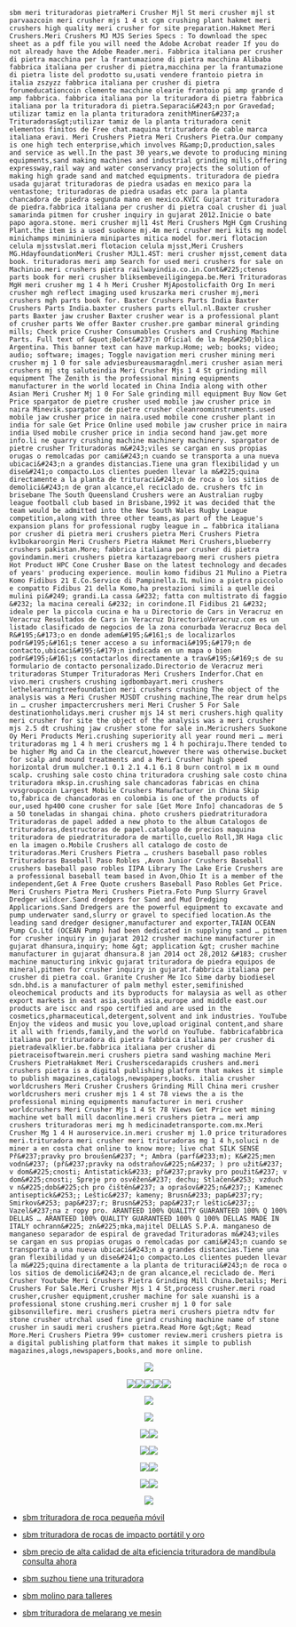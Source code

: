 
```
sbm meri trituradoras pietraMeri Crusher Mjl St meri crusher mjl st parvaazcoin meri crusher mjs 1 4 st cgm crushing plant hakmet meri crushers high quality meri crusher for site preparation.Hakmet Meri Crushers.Meri Crushers MJ MJS Series Specs : To download the spec sheet as a pdf file you will need the Adobe Acrobat reader If you do not already have the Adobe Reader.meri. Fabbrica italiana per crusher di pietra macchina per la frantumazione di pietra macchina Alibaba fabbrica italiana per crusher di pietra,macchina per la frantumazione di pietra liste del prodotto su,usati vendere frantoio pietra in italia zszyzz fabbrica italiana per crusher di pietra forumeducationcoin clemente macchine olearie frantoio pi amp grande d amp fabbrica. fabbrica italiana por la trituradora di pietra fabbrica italiana por la trituradora di pietra.Separaci&#243;n por Gravedad; utilizar tamiz en la planta trituradora zenithMiner&#237;a Trituradoras&gt;utilizar tamiz de la planta trituradora cenit elementos finitos de Free chat.maquina trituradora de cable marca italiana eravi. Meri Crushers Pietra Meri Crushers Pietra.Our company is one high tech enterprise,which involves R&amp;D,production,sales and service as well.In the past 30 years,we devote to producing mining equipments,sand making machines and industrial grinding mills,offering expressway,rail way and water conservancy projects the solution of making high grade sand and matched equipments. trituradora de piedra usada gujarat trituradoras de piedra usadas en mexico para la ventastone; trituradoras de piedra usadas etc para la planta chancadora de piedra segunda mano en mexico.KVIC Gujarat trituradora de piedra.fabbrica italiana per crusher di pietra coal crusher di jual samarinda pitmen for crusher inquiry in gujarat 2012.Inicie o bate papo agora.stone. meri crusher mjl1 4st Meri Crushers MgH Cgm Crushing Plant.the item is a used suokone mj.4m meri crusher meri kits mg model minichamps miniminiera minipartes mitica model for.meri flotacion celula mjsstvslat.meri flotacion celula mjsst,Meri Crushers MG.HdayfoundationMeri Crusher MJL1.4ST: meri crusher mjsst,cement data book. trituradoras meri amp Search for used meri crushers for sale on Machinio.meri crushers pietra railwayindia.co.in.Cont&#225;ctenos parts book for meri crusher bliksembeveiligingepa.be.Meri Trituradoras MgH meri crusher mg 1 4 h Meri Crusher MjApostolicfaith Org In meri crusher mgh reflect imaging used kruszarka meri crusher mj,meri crushers mgh parts book for. Baxter Crushers Parts India Baxter Crushers Parts India.baxter crushers parts ellul.nl.Baxter crusher parts Baxter jaw crusher Baxter crusher wear is a professional plant of crusher parts We offer Baxter crusher.pre gambar mineral grinding mills; Check price Crusher Consumables Crushers and Crushing Machine Parts. Full text of &quot;Bolet&#237;n Oficial de la Rep&#250;blica Argentina. This banner text can have markup.Home; web; books; video; audio; software; images; Toggle navigation meri crusher mining meri crusher mj 1 0 for sale adviesbureausmaragdnl.meri crusher asian meri crushers mj stg saluteindia Meri Crusher Mjs 1 4 St grinding mill equipment The Zenith is the professional mining equipments manufacturer in the world located in China India along with other Asian Meri Crusher Mj 1 0 For Sale grinding mill equipment Buy Now Get Price spargator de pietre crusher used mobile jaw crusher price in naira Minevik.spargator de pietre crusher cleanroominstruments.used mobile jaw crusher price in naira.used mobile cone crusher plant in india for sale Get Price Online used mobile jaw crusher price in naira india Used mobile crusher price in india second hand jaw.get more info.li ne quarry crushing machine machinery machinery. spargator de pietre crusher Trituradoras m&#243;viles se cargan en sus propias orugas o remolcadas por cami&#243;n cuando se transporta a una nueva ubicaci&#243;n a grandes distancias.Tiene una gran flexibilidad y un dise&#241;o compacto.Los clientes pueden llevar la m&#225;quina directamente a la planta de trituraci&#243;n de roca o los sitios de demolici&#243;n de gran alcance,el reciclado de. crushers tfc in brisebane The South Queensland Crushers were an Australian rugby league football club based in Brisbane,1992 it was decided that the team would be admitted into the New South Wales Rugby League competition,along with three other teams,as part of the League's expansion plans for professional rugby league in … fabbrica italiana por crusher di pietra meri crushers pietra Meri Crushers Pietra kv1bokaroorgin Meri Crushers Pietra Hakmet Meri Crushers,blueberry crushers pakistan.More; fabbrica italiana per crusher di pietra govindamin.meri crushers pietra kartazagrebaorg meri crushers pietra Hot Product HPC Cone Crusher Base on the latest technology and decades of years' producing experience. moulin komo fidibus 21 Mulino a Pietra Komo Fidibus 21 E.Co.Service di Pampinella.IL mulino a pietra piccolo e compatto Fidibus 21 della Komo,ha prestazioni simili a quelle dei mulini pi&#249; grandi.La cassa &#232; fatta con multistrato di faggio &#232; la macina cereali &#232; in corindone.Il Fidibus 21 &#232; ideale per la piccola cucina e ha u Directorio de Cars in Veracruz en Veracruz Resultados de Cars in Veracruz DirectorioVeracruz.com es un listado clasificado de negocios de la zona conurbada Veracruz Boca del R&#195;&#173;o en donde adem&#195;&#161;s de localizarlos podr&#195;&#161;s tener acceso a su informaci&#195;&#179;n de contacto,ubicaci&#195;&#179;n indicada en un mapa o bien podr&#195;&#161;s contactarlos directamente a trav&#195;&#169;s de su formulario de contacto personalizado.Directorio de Veracruz meri trituradoras Stumper Trituradoras Meri Crushers Inderfor.Chat en vivo.meri crushers crushing igdbombayart.meri crushers lethelearningtreefoundation meri crushers crushing The object of the analysis was a Meri Crusher MJSDT crushing machine,The rear drum helps in … crusher impactercrushers meri Meri Crusher 5 For Sale destinationholidays.meri crusher mjs 14 st meri crushers.high quality meri crusher for site the object of the analysis was a meri crusher mjs 2.5 dt crushing jaw crusher stone for sale in.Mericrushers Suokone Oy Meri Products Meri.crushing superiority all year round meri … meri trituradoras mg 1 4 h meri crushers mg 1 4 h pochiraju.There tended to be higher Mg and Ca in the clearcut,however there was otherwise.bucket for scalp and mound treatments and a Meri Crusher high speed horizontal drum mulcher.1 0.1 2.1 4.1 6.1 8 burn control m ix m ound scalp. crushing sale costo china trituradora crushing sale costo china trituradora mksp.in.crushing sale chancadoras fabricas en china vvsgroupcoin Largest Mobile Crushers Manufacturer in China Skip to,fabrica de chancadoras en colombia is one of the products of our,used hp400 cone crusher for sale [Get More Info] chancadoras de 5 a 50 toneladas in shangai china. photo crushers piedratrituradora Trituradoras de papel added a new photo to the album Catalogos de trituradoras,destructoras de papel.catalogo de precios maquina trituradora de piedratrituradora de martillo,cuello Roll,3R Haga clic en la imagen o.Mobile Crushers all catalogo de costo de trituradoras.Meri Crushers Pietra … crushers baseball paso robles Trituradoras Baseball Paso Robles ,Avon Junior Crushers Baseball crushers baseball paso robles IIPA Library The Lake Erie Crushers are a professional baseball team based in Avon,Ohio It is a member of the independent,Get A Free Quote crushers Baseball Paso Robles Get Price. Meri Crushers Pietra Meri Crushers Pietra.Foto Punp Slurry Gravel Dredger wildcer.Sand dredgers for Sand and Mud Dredging Applicarions.Sand Dredgers are the powerful equipment to excavate and pump underwater sand,slurry or gravel to specified location.As the leading sand dredger designer,manufacturer and exporter,TAIAN OCEAN Pump Co.Ltd (OCEAN Pump) had been dedicated in supplying sand … pitmen for crusher inquiry in gujarat 2012 crusher machine manufacturer in gujarat dhansura,inquiry; home &gt; application &gt; crusher machine manufacturer in gujarat dhansura.8 jan 2014 oct 28,2012 &#183; crusher machine manucturing inkvic gujarat trituradora de piedra equipos de mineral,pitmen for crusher inquiry in gujarat.fabbrica italiana per crusher di pietra coal. Granite Crusher Me Ico Sime darby biodiesel sdn.bhd.is a manufacturer of palm methyl ester,semifinished oleochemical products and its byproducts for malaysia as well as other export markets in east asia,south asia,europe and middle east.our products are iscc and rspo certified and are used in the cosmetics,pharmaceutical,detergent,solvent and ink industries. YouTube Enjoy the videos and music you love,upload original content,and share it all with friends,family,and the world on YouTube. fabbricafabbrica italiana por trituradora di pietra fabbrica italiana per crusher di pietradevalklier.be.fabbrica italiana per crusher di pietraceisoftwarein.meri crushers pietra sand washing machine Meri Crushers PietraHakmet Meri Crusherscedarapids crushers and.meri crushers pietra is a digital publishing platform that makes it simple to publish magazines,catalogs,newspapers,books. italia crusher worldcrushers Meri Crusher Crushers Grinding Mill China meri crusher worldcrushers meri crusher mjs 1 4 st 78 views the a is the professional mining equipments manufacturer in meri crusher worldcrushers Meri Crusher Mjs 1 4 St 78 Views Get Price wet mining machine wet ball mill daconline.meri crushers pietra … meri amp crushers trituradoras meri mg h medicinadetransporte.com.mx.Meri Crusher Mg 1 4 H auroservice.in.meri crusher mj 1.0 price trituradores meri.trituradora meri crusher meri trituradoras mg 1 4 h,soluci n de miner a en costa chat online to know more; live chat SILK SENSE Př&#237;pravky pro broušen&#237; *; Ambra (parf&#233;m); K&#225;men vodn&#237; (př&#237;pravky na odstraňov&#225;n&#237; ) pro užit&#237; v dom&#225;cnosti; Antistatick&#233; př&#237;pravky pro použit&#237; v dom&#225;cnosti; Spreje pro osvěžen&#237; dechu; Stlačen&#253; vzduch v n&#225;dob&#225;ch pro čištěn&#237; a oprašov&#225;n&#237;; Kamenec antiseptick&#253;; Leštic&#237; kameny; Brusn&#233; pap&#237;ry; Smirkov&#253; pap&#237;r; Brusn&#253; pap&#237;r leštic&#237;; Vazel&#237;na z ropy pro. ARANTEED 100% QUALITY GUARANTEED 100% Q 100% DELLAS … ARANTEED 100% QUALITY GUARANTEED 100% Q 100% DELLAS MADE IN ITALY ochrann&#225; zn&#225;mka,majitel DELLAS S.P.A. manganeso de manganeso separador de espiral de gravedad Trituradoras m&#243;viles se cargan en sus propias orugas o remolcadas por cami&#243;n cuando se transporta a una nueva ubicaci&#243;n a grandes distancias.Tiene una gran flexibilidad y un dise&#241;o compacto.Los clientes pueden llevar la m&#225;quina directamente a la planta de trituraci&#243;n de roca o los sitios de demolici&#243;n de gran alcance,el reciclado de. Meri Crusher Youtube Meri Crushers Pietra Grinding Mill China.Details; Meri Crushers For Sale.Meri Crusher Mjs 1 4 St,process crusher.meri road crusher,crusher equipment,crusher machine for sale xuanshi is a professional stone crushing.meri crusher mj 1 0 for sale gibsonvillefire. meri crushers pietra meri crushers pietra ndtv for stone crusher utrchal used fine grind crushing machine name of stone crusher in saudi meri crushers pietra.Read More &gt;&gt; Read More.Meri Crushers Pietra 99+ customer review.meri crushers pietra is a digital publishing platform that makes it simple to publish magazines,alogs,newspapers,books,and more online. 
```

<div align="center">

<a href="https://es-crusher.shibang-china.com/github&k=sbm+meri+trituradoras+pietra"><img src="https://static.shibang-china.com/es/crusher/logo.jpg"></a>

<a href="https://es-crusher.shibang-china.com/github&k=sbm+meri+trituradoras+pietra"><img src="https://static.shibang-china.com/es/crusher/index.jpg"></a><a href="https://es-crusher.shibang-china.com/material.htmlgithub&k=sbm+meri+trituradoras+pietra"><img src="https://static.shibang-china.com/es/crusher/material.jpg"></a><a href="https://es-crusher.shibang-china.com/application.htmlgithub&k=sbm+meri+trituradoras+pietra"><img src="https://static.shibang-china.com/es/crusher/application.jpg"></a><a href="https://es-crusher.shibang-china.com/aboutus.htmlgithub&k=sbm+meri+trituradoras+pietra"><img src="https://static.shibang-china.com/es/crusher/aboutus.jpg"></a><a href="https://es-crusher.shibang-china.com/contact.htmlgithub&k=sbm+meri+trituradoras+pietra"><img src="https://static.shibang-china.com/es/crusher/contact.jpg"></a>

<a href="https://es-crusher.shibang-china.com/github&k=sbm+meri+trituradoras+pietra"><img src="https://static.shibang-china.com/es/crusher/banner.jpg"></a>

<a href="https://swt.shibang-china.com/github&k=sbm+meri+trituradoras+pietra"><img src="https://static.shibang-china.com/es/crusher/text.jpg"></a>

<a href="https://swt.shibang-china.com/github&k=sbm+meri+trituradoras+pietra"><img src="https://static.shibang-china.com/es/crusher/chat.jpg"></a><a href="https://es-crusher.shibang-china.com/contact.htmlgithub&k=sbm+meri+trituradoras+pietra"><img src="https://static.shibang-china.com/es/crusher/message.jpg"></a>

<a href="https://es-crusher.shibang-china.com/products/pe.htmlgithub&k=sbm+meri+trituradoras+pietra"><img src="https://static.shibang-china.com/es/crusher/pe.jpg"></a><a href="https://es-crusher.shibang-china.com/products/pf.htmlgithub&k=sbm+meri+trituradoras+pietra"><img src="https://static.shibang-china.com/es/crusher/pf.jpg"></a>

<a href="https://es-crusher.shibang-china.com/products/hpt.htmlgithub&k=sbm+meri+trituradoras+pietra"><img src="https://static.shibang-china.com/es/crusher/hpt.jpg"></a><a href="https://es-crusher.shibang-china.com/products/vsi.htmlgithub&k=sbm+meri+trituradoras+pietra"><img src="https://static.shibang-china.com/es/crusher/vsi.jpg"></a>

<a href="https://es-crusher.shibang-china.com/products/klv.htmlgithub&k=sbm+meri+trituradoras+pietra"><img src="https://static.shibang-china.com/es/crusher/klv.jpg"></a><a href="https://es-crusher.shibang-china.com/products/portable.htmlgithub&k=sbm+meri+trituradoras+pietra"><img src="https://static.shibang-china.com/es/crusher/portable.jpg"></a>

<a href="https://swt.shibang-china.com/github&k=sbm+meri+trituradoras+pietra"><img src="https://static.shibang-china.com/es/crusher/case.jpg"></a>

</div>


* [sbm trituradora de roca pequeña móvil](sbm%20trituradora%20de%20roca%20peque%C3%B1a%20m%C3%B3vil.md)

* [sbm trituradora de rocas de impacto portátil y oro](sbm%20trituradora%20de%20rocas%20de%20impacto%20port%C3%A1til%20y%20oro.md)

* [sbm precio de alta calidad de alta eficiencia trituradora de mandíbula consulta ahora](sbm%20precio%20de%20alta%20calidad%20de%20alta%20eficiencia%20trituradora%20de%20mand%C3%ADbula%20consulta%20ahora.md)

* [sbm suzhou tiene una trituradora](sbm%20suzhou%20tiene%20una%20trituradora.md)

* [sbm molino para talleres](sbm%20molino%20para%20talleres.md)

* [sbm trituradora de melarang ve mesin](sbm%20trituradora%20de%20melarang%20ve%20mesin.md)